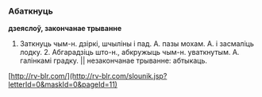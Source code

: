 ### Абаткнуць
**дзеяслоў, закончанае трыванне**

1. Заткнуць чым-н. дзіркі, шчыліны і пад. А. пазы мохам. А. і засмаліць лодку. 2. Абгарадзіць што-н., абкружыць чым-н. уваткнутым. А. галінкамі градку. || незакончанае трыванне: абтыкаць.

<a rel="author">[http://rv-blr.com/](http://rv-blr.com/slounik.jsp?letterId=0&maskId=0&pageId=11)</a>

